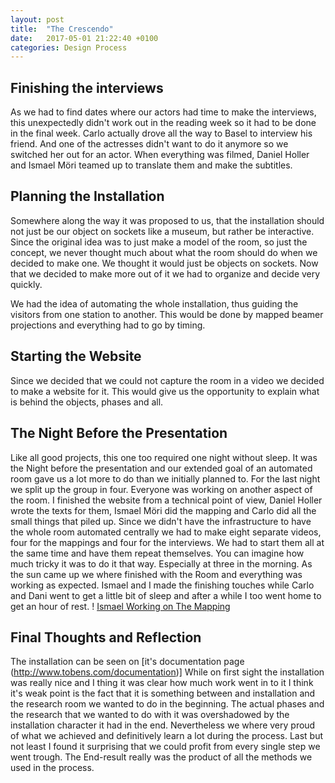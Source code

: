 ```yaml
---
layout: post
title:  "The Crescendo"
date:   2017-05-01 21:22:40 +0100
categories: Design Process
---
```

## Finishing the interviews ##
As we had to find dates where our actors had time to make the interviews, this unexpectedly didn't work out in the reading week so it had to be done in the final week. Carlo actually drove all the way to Basel to interview his friend. And one of the actresses didn't want to do it anymore so we switched her out for an actor. When everything was filmed, Daniel Holler and Ismael Möri teamed up to translate them and make the subtitles.

## Planning the Installation ##
Somewhere along the way it was proposed to us, that the installation should not just be our object on sockets like a museum, but rather be interactive. Since the original idea was to just make a model of the room, so just the concept, we never thought much about what the room should do when we decided to make one. We thought it would just be objects on sockets. Now that we decided to make more out of it we had to organize and decide very quickly.

We had the idea of automating the whole installation, thus guiding the visitors from one station to another. This would be done by mapped beamer projections and everything had to go by timing.

## Starting the Website ##
Since we decided that we could not capture the room in a video we decided to make a website for it. This would give us the opportunity to explain what is behind the objects, phases and all.

## The Night Before the Presentation ##
Like all good projects, this one too required one night without sleep.
It was the Night before the presentation and our extended goal of an automated room gave us a lot more to do than we initially planned to.
For the last night we split up the group in four. Everyone was working on another aspect of the room. I finished the website from a technical point of view, Daniel Holler wrote the texts for them, Ismael Möri did the mapping and Carlo did all the small things that piled up.
Since we didn't have the infrastructure to have the whole room automated centrally we had to make eight separate videos, four for the mappings and four for the interviews. We had to start them all at the same time and have them repeat themselves. You can imagine how much tricky it was to do it that way. Especially at three in the morning.
As the sun came up we where finished with the Room and everything was working as expected.
Ismael and I made the finishing touches while Carlo and Dani went to get a little bit of sleep and after a while I too went home to get an hour of rest.
! [Ismael Working on The Mapping](http://carlonatter.ch/wp-content/uploads/2017/05/IMG_4259.jpg)

## Final Thoughts and Reflection ##
The installation can be seen on [it's documentation page (http://www.tobens.com/documentation)]
While on first sight the installation was really nice and I thing it was clear how much work went in to it I think it's weak point is the fact that it is something between and installation and the research room we wanted to do in the beginning.
The actual phases and the research that we wanted to do with it was overshadowed by the installation character it had in the end. Nevertheless we where very proud of what we achieved and definitively learn a lot during the process. Last but not least I found it surprising that we could profit from every single step we went trough. The End-result really was the product of all the methods we used in the process.

